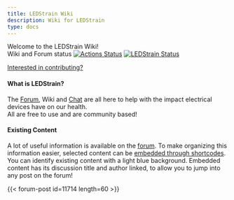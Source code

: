 ```yaml
---
title: LEDStrain Wiki
description: Wiki for LEDStrain
type: docs
---
```


Welcome to the LEDStrain Wiki!  
Wiki and Forum status
[![Actions Status](https://github.com/ledstrain/wiki.ledstrain.org/workflows/github-pages/badge.svg)](https://github.com/ledstrain/wiki.ledstrain.org)
[![LEDStrain Status](https://ping.xyzz.work/badge/43118397-5927-48c3-b3fe-6ee1f0028de4/YQEe069s-2/LEDStrain.svg)](https://ledstrain.org)

[Interested in contributing?](ledstrain#contributing)  

#### What is LEDStrain?

The [Forum](https://ledstrain.org/), Wiki and 
[Chat](https://ledstrain.zulipchat.com/) are all here to help with the impact
 electrical devices have on our health.  
All are free to use and are community based!  


#### Existing Content  

A lot of useful information is available on the [forum](https://ledstrain.org). 
To make organizing this information easier, selected content can be
[embedded through shortcodes](ledstrain#forum-post-embed).   
You can identify existing content with a light blue background. Embedded content has 
its discussion title and author linked, to allow you to jump into any post on the forum!  

{{< forum-post id=11714 length=60 >}}


